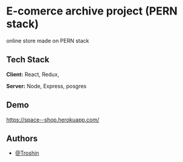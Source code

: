
#  E-comerce archive project (PERN stack) 

online store made on PERN stack


## Tech Stack

**Client:** React, Redux, 

**Server:** Node, Express, posgres


## Demo

https://space--shop.herokuapp.com/


## Authors

- [@Troshin](https://github.com/Creator11)

